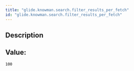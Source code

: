```yaml
---
title: "glide.knowman.search.filter_results_per_fetch"
id: "glide.knowman.search.filter_results_per_fetch"
---
```

## Description



## Value: 
```
100
```
